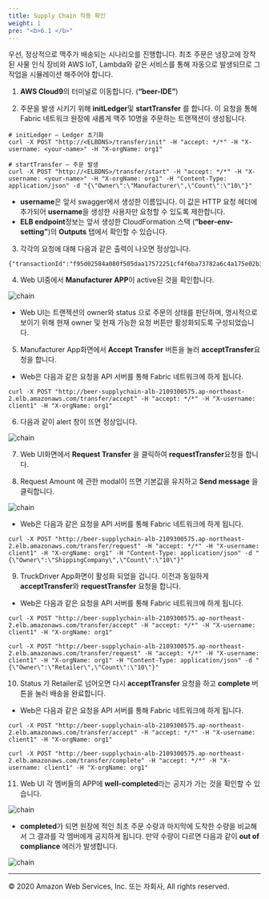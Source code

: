 ```yaml
---
title: Supply Chain 작동 확인
weight: 1
pre: "<b>6.1 </b>"
---
```


우선, 정상적으로 맥주가 배송되는 시나리오를 진행합니다.
최초 주문은 냉장고에 장착된 사물 인식 장비와 AWS IoT, Lambda와 같은 서비스를 통해 자동으로 발생되므로 그 작업을 시뮬레이션 해주어야 합니다. 


1. **AWS Cloud9**의 터미널로 이동합니다. (**“beer-IDE”**)

2. 주문을 발생 시키기 위해 **initLedger**및 **startTransfer** 를 합니다. 이 요청을 통해 Fabric 네트워크 원장에 새롭게 맥주 10명을 주문하는 트랜잭션이 생성됩니다. 
```
# initLedger – Ledger 초기화
curl -X POST "http://<ELBDNS>/transfer/init" -H "accept: */*" -H "X-username: <your-name>" -H "X-orgName: org1"

# startTransfer – 주문 발생 
curl -X POST "http://<ELBDNS>/transfer/start" -H "accept: */*" -H "X-username: <your-name>" -H "X-orgName: org1" -H "Content-Type: application/json" -d "{\"Owner\":\"Manufacturer\",\"Count\":\"10\"}"

```

- **username**은 앞서 swagger에서 생성한 이름입니다. 이 값은 HTTP 요청 헤더에 추가되어 **username**을 생성한 사용자만 요청할 수 있도록 제한합니다.  
- **ELB endpoint**정보는 앞서 생성한 CloudFormation 스택 (**“beer-env-setting”**)의 **Outputs** 탭에서 확인할 수 있습니다. 

3. 각각의 요청에 대해 다음과 같은 출력이 나오면 정상입니다. 

```
{"transactionId":"f95d02584a080f505daa17572251cf4f6ba73782a6c4a175e02b399ab65c7e8a"} 
```

4. Web UI중에서 **Manufacturer APP**이 active된 것을 확인합니다. 

![chain](/lab7/images/chain_2.png)

- Web UI는 트랜젝션의 owner와 status 으로 주문의 상태를 판단하며, 명시적으로 보이기 위해 현재 owner 및 현재 가능한 요청 버튼만 활성화되도록 구성되었습니다. 

5. Manufacturer App화면에서 **Accept Transfer** 버튼을 눌러 **acceptTransfer**요청을 합니다. 

- Web은 다음과 같은 요청을 API 서버를 통해 Fabric 네트워크에 하게 됩니다. 

```
curl -X POST "http://beer-supplychain-alb-2109300575.ap-northeast-2.elb.amazonaws.com/transfer/accept" -H "accept: */*" -H "X-username: client1" -H "X-orgName: org1"
```

6. 다음과 같이 alert 창이 뜨면 정상입니다. 

![chain](/lab7/images/chain_3.png)

7. Web UI화면에서 **Request Transfer** 을 클릭하여 **requestTransfer**요청을 합니다.

8. Request Amount 에 관한 modal이 뜨면 기본값을 유지하고 **Send message** 을 클릭합니다. 

![chain](/lab7/images/chain_4.png)

- Web은 다음과 같은 요청을 API 서버를 통해 Fabric 네트워크에 하게 됩니다. 

```
curl -X POST "http://beer-supplychain-alb-2109300575.ap-northeast-2.elb.amazonaws.com/transfer/request" -H "accept: */*" -H "X-username: client1" -H "X-orgName: org1" -H "Content-Type: application/json" -d "{\"Owner\":\"ShippingCompany\",\"Count\":\"10\"}"
```

9. TruckDriver App화면이 활성화 되었을 겁니다. 이전과 동일하게 **acceptTransfer**와 **requestTransfer** 요청을 합니다. 

- Web은 다음과 같은 요청을 API 서버를 통해 Fabric 네트워크에 하게 됩니다. 

```
curl -X POST "http://beer-supplychain-alb-2109300575.ap-northeast-2.elb.amazonaws.com/transfer/accept" -H "accept: */*" -H "X-username: client1" -H "X-orgName: org1"

curl -X POST "http://beer-supplychain-alb-2109300575.ap-northeast-2.elb.amazonaws.com/transfer/request" -H "accept: */*" -H "X-username: client1" -H "X-orgName: org1" -H "Content-Type: application/json" -d "{\"Owner\":\"Retailer\",\"Count\":\"10\"}"
```

10. Status 가 Retailer로 넘어오면 다시 **acceptTransfer** 요청을 하고 **complete** 버튼을 눌러 배송을 완료합니다. 

- Web은 다음과 같은 요청을 API 서버를 통해 Fabric 네트워크에 하게 됩니다. 

```
curl -X POST "http://beer-supplychain-alb-2109300575.ap-northeast-2.elb.amazonaws.com/transfer/accept" -H "accept: */*" -H "X-username: client1" -H "X-orgName: org1"

curl -X POST "http://beer-supplychain-alb-2109300575.ap-northeast-2.elb.amazonaws.com/transfer/complete" -H "accept: */*" -H "X-username: client1" -H "X-orgName: org1"
```

11. Web UI 각 멤버들의 APP에 **well-completed**라는 공지가 가는 것을 확인할 수 있습니다. 

![chain](/lab7/images/chain_5.png)

- **completed**가 되면 원장에 적인 최초 주문 수량과 마지막에 도착한 수량을 비교해서 그 결과를 각 멤버에게 공지하게 됩니다. 만약 수량이 다르면 다음과 같이 **out of compliance** 에러가 발생합니다. 

![chain](/lab7/images/chain_6.png)


---
© 2020 Amazon Web Services, Inc. 또는 자회사, All rights reserved.
